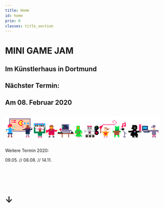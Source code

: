 ```yaml
---
title: Home
id: home
prio: 0
classes: title_section
---
```


<div class="flyer">
	<h1>MINI GAME JAM</h1>
	<h2>Im Künstlerhaus in Dortmund</h2>
	<h2>Nächster Termin:</h2>
	<h2>Am 08. Februar 2020 </h2>
	<br>
	<img src="/img/people.png" id="people" alt="Schmuckbild Menschen und Maschinen machen Spiele">
	<br>
	<br>
	<p>Weitere Termin 2020:</p>
	<p>09.05. // 08.08. // 14.11.</p>
	<br>
	<br>
	<br>
	<h1>↓</h1>
</div>
